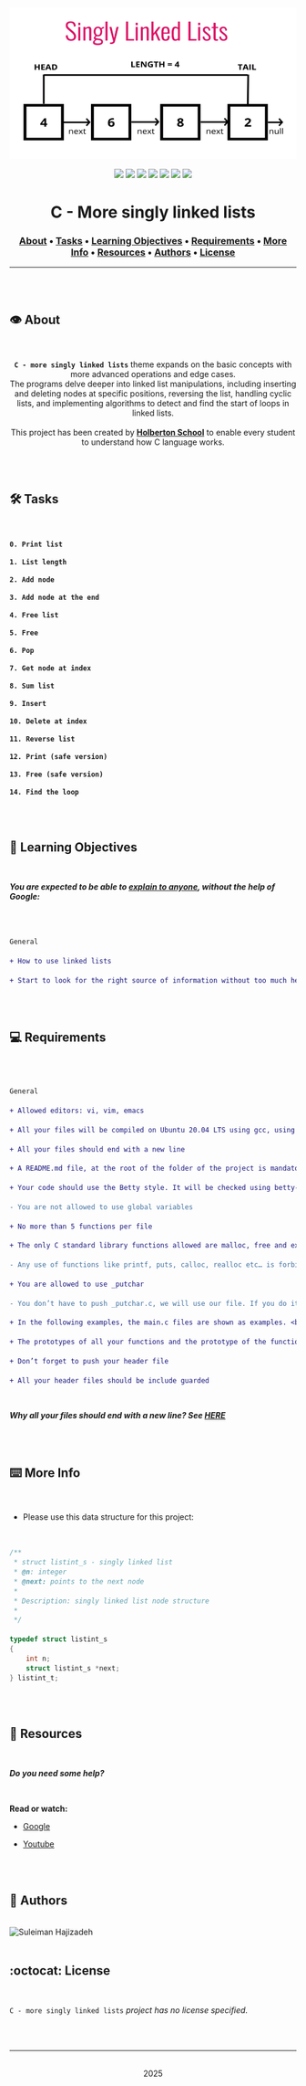 <div align="center">
<br>

![More_singly_linked_lists.png](README-image/more_singly_linked_lists.png)

</div>


<p align="center">
<img src="https://img.shields.io/badge/-C-yellow">
<img src="https://img.shields.io/badge/-Linux-lightgrey">
<img src="https://img.shields.io/badge/-WSL-brown">
<img src="https://img.shields.io/badge/-Ubuntu%2020.04.4%20LTS-orange">
<img src="https://img.shields.io/badge/-JetBrains-blue">
<img src="https://img.shields.io/badge/-Holberton%20School-red">
<img src="https://img.shields.io/badge/License-not%20specified-brightgreen">
</p>


<h1 align="center"> C - More singly linked lists </h1>


<h3 align="center">
<a href="https://github.com/SuleimanHajizadeh/holbertonschool-low_level_programming/tree/master/more_singly_linked_lists#eye-about">About</a> •
<a href="https://github.com/SuleimanHajizadeh/holbertonschool-low_level_programming/tree/master/more_singly_linked_lists#hammer_and_wrench-tasks">Tasks</a> •
<a href="https://github.com/SuleimanHajizadeh/holbertonschool-low_level_programming/tree/master/more_singly_linked_lists#memo-learning-objectives">Learning Objectives</a> •
<a href="https://github.com/SuleimanHajizadeh/holbertonschool-low_level_programming/tree/master/more_singly_linked_lists#computer-requirements">Requirements</a> •
<a href="https://github.com/SuleimanHajizadeh/holbertonschool-low_level_programming/tree/master/more_singly_linked_lists#keyboard-more-info">More Info</a> •
<a href="https://github.com/SuleimanHajizadeh/holbertonschool-low_level_programming/tree/master/more_singly_linked_lists#mag_right-resources">Resources</a> •
<a href="https://github.com/SuleimanHajizadeh/holbertonschool-low_level_programming/tree/master/more_singly_linked_lists#bust_in_silhouette-authors">Authors</a> •
<a href="https://github.com/SuleimanHajizadeh/holbertonschool-low_level_programming/tree/master/more_singly_linked_lists#octocat-license">License</a>
</h3>

---

<!-- ------------------------------------------------------------------------------------------------- -->

<br>
<br>

## :eye: About

<br>

<div align="center">

**`C - more singly linked lists`** theme expands on the basic concepts with more advanced operations and edge cases.
<br>
The programs delve deeper into linked list manipulations, including inserting and deleting nodes at specific positions, reversing the list, handling cyclic lists, and implementing algorithms to detect and find the start of loops in linked lists.
<br>
<br>
This project has been created by **[Holberton School](https://www.holbertonschool.com/about-holberton)** to enable every student to understand how C language works.

</div>

<br>
<br>

<!-- ------------------------------------------------------------------------------------------------- -->

## :hammer_and_wrench: Tasks

<br>

**`0. Print list`**

**`1. List length`**

**`2. Add node`**

**`3. Add node at the end`**

**`4. Free list`**

**`5. Free`**

**`6. Pop`**

**`7. Get node at index`**

**`8. Sum list`**

**`9. Insert`**

**`10. Delete at index`**

**`11. Reverse list`**

**`12. Print (safe version)`**

**`13. Free (safe version)`**

**`14. Find the loop`**

<br>
<br>

<!-- ------------------------------------------------------------------------------------------------- -->

## :memo: Learning Objectives

<br>

**_You are expected to be able to [explain to anyone](https://fs.blog/feynman-learning-technique/), without the help of Google:_**

<br>

```diff

General

+ How to use linked lists

+ Start to look for the right source of information without too much help

```

<br>
<br>

<!-- ------------------------------------------------------------------------------------------------- -->

## :computer: Requirements

<br>

```diff

General

+ Allowed editors: vi, vim, emacs

+ All your files will be compiled on Ubuntu 20.04 LTS using gcc, using the options -Wall -Werror -Wextra -pedantic -std=gnu89

+ All your files should end with a new line

+ A README.md file, at the root of the folder of the project is mandatory

+ Your code should use the Betty style. It will be checked using betty-style.pl and betty-doc.pl

- You are not allowed to use global variables

+ No more than 5 functions per file

+ The only C standard library functions allowed are malloc, free and exit

- Any use of functions like printf, puts, calloc, realloc etc… is forbidden

+ You are allowed to use _putchar

- You don’t have to push _putchar.c, we will use our file. If you do it won’t be taken into account

+ In the following examples, the main.c files are shown as examples. <br> You can use them to test your functions, but you don’t have to push them to your repo (if you do we won’t take them into account). <br> We will use our own main.c files at compilation. <br> Our main.c files might be different from the one shown in the examples

+ The prototypes of all your functions and the prototype of the function _putchar should be included in your header file called lists.h

+ Don’t forget to push your header file

+ All your header files should be include guarded

```

<br>

**_Why all your files should end with a new line? See [HERE](https://unix.stackexchange.com/questions/18743/whats-the-point-in-adding-a-new-line-to-the-end-of-a-file/18789)_**

<br>
<br>

<!-- ------------------------------------------------------------------------------------------------- -->

## :keyboard: More Info

<br>

- Please use this data structure for this project:

<br>

```c
/**
 * struct listint_s - singly linked list
 * @n: integer
 * @next: points to the next node
 *
 * Description: singly linked list node structure
 *
 */
    
typedef struct listint_s
{
    int n;
    struct listint_s *next;
} listint_t;
```

<br>
<br>

<!-- ------------------------------------------------------------------------------------------------- -->

## :mag_right: Resources

<br>

**_Do you need some help?_**

<br>

**Read or watch:**

* [Google](https://www.google.com/#q=linked+lists)

* [Youtube](https://www.youtube.com/results?search_query=linked+lists)

<br>
<br>

<!-- ------------------------------------------------------------------------------------------------- -->

## :bust_in_silhouette: Authors

<br>

<img src="https://img.shields.io/badge/Suleiman%20Hajizadeh-darkblue" alt="Suleiman Hajizadeh" width="120">

<br>
<br>

<!-- ------------------------------------------------------------------------------------------------- -->

## :octocat: License

<br>

```C - more singly linked lists``` _project has no license specified._

<br>
<br>

---

<p align="center"><br>2025</p>
